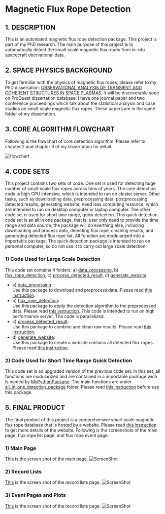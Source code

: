 # Magnetic Flux Rope Detection

## 1. DESCRIPTION
This is an automated magnetic flux rope detection package. This project is part of my PhD research. The main purpose of this project is to automatically detect the small-scale magnetic flux ropes from in-situ spacecraft obervational data.

## 2. SPACE PHYSICS BACKGROUND
To get farmiliar with the physics of magnetic flux ropes, please refer to my PhD dissertation: [OBSERVATIONAL ANALYSIS OF TRANSIENT AND COHERENT STRUCTURES IN SPACE PLASMAS](phd_dissertation/). It will be discoverable soon on ProQuest dissertation database. I have one journal paper and two conference proceedings which talk about the statistical analysis and case studies on small-scale magnetic flux ropes. These papers are in the same folder of my dissertation.

## 3. CORE ALGORITHM FLOWCHART
Following is the flowchart of core detection algorithm. Please refer to chapter 2 and chapter 3 of my dissertation for detail.

![flowchart](phd_dissertation/GS_flowchart_www_draw_io_v3_1.png)

## 4. CODE SETS
This project contains two sets of code. One set is used for detecting huge number of small-scale flux ropes across tens of years. The core detection code is high CPU intensive, which is intended to run on cluster server. Other tasks, such as downloading data, preprocessing data, postprocessing detected results, generating website, need less computing resource, which are intended to run on desktop computer or laptop computer. The other code set is used for short time range, quick detection. This quick detection code set is an all in one package, that is, user only need to provide the time range and data source, the package will do everthing else, including downloading and process data, detecting flux rope, cleaning results, and generating detected flux rope list. All function are modularized into a importable package. The quick detection package is intended to run on personal computer, so do not use it to carry out large scale detection.    
### 1) Code Used for Large Scale Detection
This code set contains 4 folders: a) [data_processing](data_processing/), b) [flux_rope_detection](\flux_rope_detection), c) [process_detected_result](process_detected_result/), d) [generate_website](generate_website/).
- a) [data_processing](data_processing/):  
     Use this package to download and preprocess data. Please read [this instruction](data_processing/README.md).
- b) [flux_rope_detection](\flux_rope_detection):  
     Use this package to apply the detection algorithm to the preprocessed data. Please read [this instruction](flux_rope_detection/README.md). This code is intended to run on high performance server. The code is parallelized.
- c) [process_detected_result](process_detected_result/):  
     Use this package to combine and clean raw results. Please read [this instruction](process_detected_result/README.md).
- d) [generate_website](generate_website/):  
     Use this package to create a website contains all detected flux ropes. Please read [this instruction](generate_website/README.md).
### 2) Code Used for Short Time Range Quick Detection
This code set is an upgraded version of the previous code set. In this set, all functions are modularized and are contained in a importable package wich is named by [MyPythonPackage](all_in_one_detection_package/MyPythonPackage/). The main functions are under [all_in_one_detection_package](all_in_one_detection_package/) folder. Please read [this instruction](all_in_one_detection_package/README.md) before use this package.

## 5. FINAL PRODUCT
The final product of this project is a comprehensive small-scale magnetic flux rope database that is hosted by a website. Please read [this instruction](generate_website/README.md) to get more details of the website. Following is the screenshots of the main page, flux rope list page, and flux rope event page.  

### 1) Main Page

[This](generate_website/webpage_screen_shot/Main_Page_Screen_Shot.png) is the screen shot of the main page.
![ScreenShot](generate_website/webpage_screen_shot/Main_Page_Screen_Shot.png)

### 2) Record Lists
[This](generate_website/webpage_screen_shot/Record_List_Screen_Shot.png) is the screen shot of the record lists page.
![ScreenShot](generate_website/webpage_screen_shot/Record_List_Screen_Shot.png)

### 3) Event Pages and Plots
[This](generate_website/webpage_screen_shot/Event_Page_Screen_Shot.png) is the screen shot of the record lists page.
![ScreenShot](generate_website/webpage_screen_shot/Event_Page_Screen_Shot.png)
